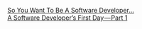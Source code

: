 [So You Want To Be A Software Developer…](https://codeburst.io/so-you-want-to-be-a-software-developer-174e8841c37d)<br>
[A Software Developer’s First Day — Part 1](https://codeburst.io/a-software-developers-first-day-part-1-e1b42193633f)
